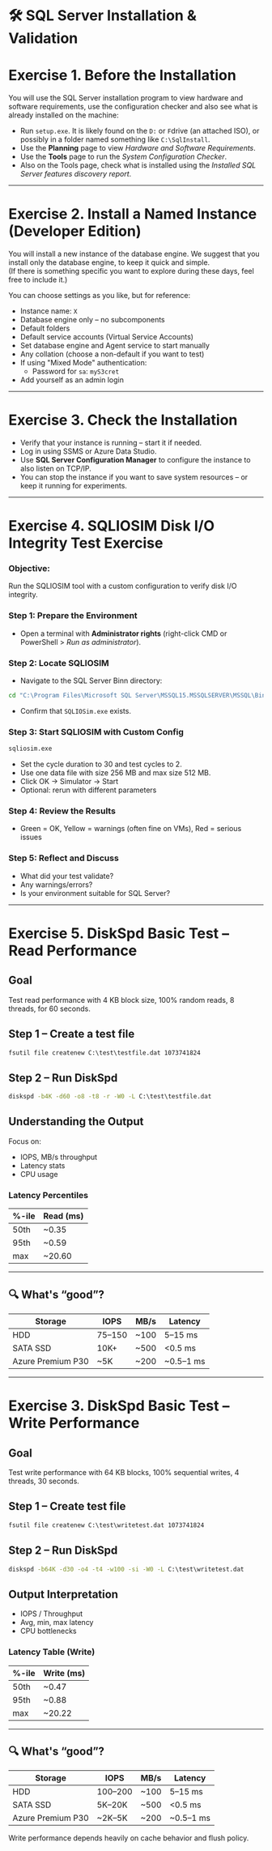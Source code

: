 # 🛠️ SQL Server Installation & Validation

# Exercise 1. Before the Installation

You will use the SQL Server installation program to view hardware and software requirements, use the configuration checker and also see what is already installed on the machine:

- Run `setup.exe`. It is likely found on the `D:` or `F`drive (an attached ISO), or possibly in a folder named something like `C:\SqlInstall`.
- Use the **Planning** page to view *Hardware and Software Requirements*.
- Use the **Tools** page to run the *System Configuration Checker*.
- Also on the Tools page, check what is installed using the *Installed SQL Server features discovery report*.

---

# Exercise 2. Install a Named Instance (Developer Edition)

You will install a new instance of the database engine. We suggest that you install only the database engine, to keep it quick and simple.  
(If there is something specific you want to explore during these days, feel free to include it.)

You can choose settings as you like, but for reference:

- Instance name: `X`
- Database engine only – no subcomponents
- Default folders
- Default service accounts (Virtual Service Accounts)
- Set database engine and Agent service to start manually
- Any collation (choose a non-default if you want to test)
- If using "Mixed Mode" authentication:
  - Password for `sa`: `myS3cret`
- Add yourself as an admin login

---

# Exercise 3. Check the Installation

- Verify that your instance is running – start it if needed.
- Log in using SSMS or Azure Data Studio.
- Use **SQL Server Configuration Manager** to configure the instance to also listen on TCP/IP.
- You can stop the instance if you want to save system resources – or keep it running for experiments.

---

# Exercise 4. SQLIOSIM Disk I/O Integrity Test Exercise

### Objective:
Run the SQLIOSIM tool with a custom configuration to verify disk I/O integrity.

### Step 1: Prepare the Environment

- Open a terminal with **Administrator rights** (right-click CMD or PowerShell > *Run as administrator*).

### Step 2: Locate SQLIOSIM

- Navigate to the SQL Server Binn directory:
```cmd
cd "C:\Program Files\Microsoft SQL Server\MSSQL15.MSSQLSERVER\MSSQL\Binn"
```
- Confirm that `SQLIOSim.exe` exists.

### Step 3: Start SQLIOSIM with Custom Config

```cmd
sqliosim.exe
```

- Set the cycle duration to 30 and test cycles to 2.
- Use one data file with size 256 MB and max size 512 MB.
- Click OK → Simulator → Start
- Optional: rerun with different parameters

### Step 4: Review the Results

- Green = OK, Yellow = warnings (often fine on VMs), Red = serious issues

### Step 5: Reflect and Discuss

- What did your test validate?
- Any warnings/errors?
- Is your environment suitable for SQL Server?

---

# Exercise 5. DiskSpd Basic Test – Read Performance

## Goal
Test read performance with 4 KB block size, 100% random reads, 8 threads, for 60 seconds.

## Step 1 – Create a test file

```cmd
fsutil file createnew C:\test\testfile.dat 1073741824
```

## Step 2 – Run DiskSpd

```cmd
diskspd -b4K -d60 -o8 -t8 -r -W0 -L C:\test\testfile.dat
```

## Understanding the Output

Focus on:
- IOPS, MB/s throughput
- Latency stats
- CPU usage

### Latency Percentiles

| %-ile  | Read (ms) |
|--------|-----------|
| 50th   | ~0.35     |
| 95th   | ~0.59     |
| max    | ~20.60    |

---

## 🔍 What's “good”?

| Storage           | IOPS   | MB/s   | Latency   |
|-------------------|--------|--------|-----------|
| HDD               | 75–150 | ~100   | 5–15 ms   |
| SATA SSD          | 10K+   | ~500   | <0.5 ms   |
| Azure Premium P30 | ~5K    | ~200   | ~0.5–1 ms |

---

# Exercise 3. DiskSpd Basic Test – Write Performance

## Goal
Test write performance with 64 KB blocks, 100% sequential writes,  4 threads, 30 seconds.

## Step 1 – Create test file

```cmd
fsutil file createnew C:\test\writetest.dat 1073741824
```

## Step 2 – Run DiskSpd

```cmd
diskspd -b64K -d30 -o4 -t4 -w100 -si -W0 -L C:\test\writetest.dat
```

## Output Interpretation

- IOPS / Throughput
- Avg, min, max latency
- CPU bottlenecks

### Latency Table (Write)

| %-ile  | Write (ms) |
|--------|------------|
| 50th   | ~0.47      |
| 95th   | ~0.88      |
| max    | ~20.22     |

---

## 🔍 What's “good”?

| Storage           | IOPS   | MB/s   | Latency   |
|-------------------|--------|--------|-----------|
| HDD               | 100–200| ~100   | 5–15 ms   |
| SATA SSD          | 5K–20K | ~500   | <0.5 ms   |
| Azure Premium P30 | ~2K–5K | ~200   | ~0.5–1 ms |

Write performance depends heavily on cache behavior and flush policy.
